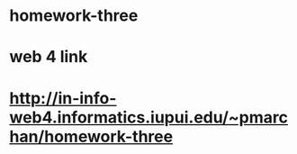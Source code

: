 # homework-three

# web 4 link

# http://in-info-web4.informatics.iupui.edu/~pmarchan/homework-three
